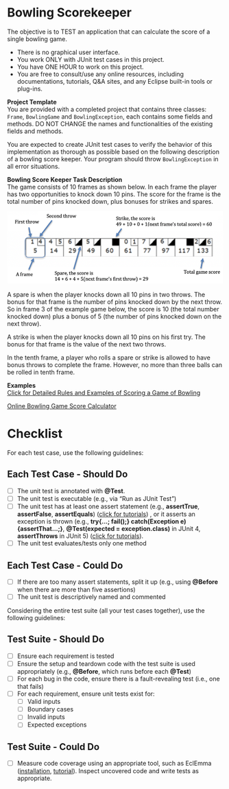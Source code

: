 Bowling Scorekeeper
===
The objective is to TEST an application that can calculate the score of a single bowling game.
- There is no graphical user interface.  
- You work ONLY with JUnit test cases in this project.
- You have ONE HOUR to work on this project.
- You are free to consult/use any online resources, including documentations, tutorials, Q&A sites, and any Eclipse built-in tools or plug-ins.
 

**Project Template**  
You are provided with a completed project that contains three classes: `Frame`, `BowlingGame` and `BowlingException`, each contains some fields and methods. DO NOT CHANGE the names and functionalities of the existing fields and methods.

You are expected to create JUnit test cases to verify the behavior of this implementation as thorough as possible based on the following description of a bowling score keeper. Your program should throw `BowlingException` in all error situations. 

**Bowling Score Keeper Task Description**  
The game consists of 10 frames as shown below. In each frame the player has two opportunities to knock down 10 pins. The score for the frame is the total number of pins knocked down, plus bonuses for strikes and spares.

![ExampleImage](https://github.com/ginaBai/BSK/blob/master/BowlingScoreKeeper/BowlingScoreKeeperExample.png)

A spare is when the player knocks down all 10 pins in two throws. The bonus for that frame is the number of pins knocked down by the next throw. So in frame 3 of the example game below, the score is 10 (the total number knocked down) plus a bonus of 5 (the number of pins knocked down on the next throw).

A strike is when the player knocks down all 10 pins on his first try. The bonus for that frame is the value of the next two throws. 

In the tenth frame, a player who rolls a spare or strike is allowed to have bonus throws to complete the frame. However, no more than three balls can be rolled in tenth frame.

**Examples**  
[Click for Detailed Rules and Examples of Scoring a Game of Bowling](https://slocums.homestead.com/gamescore.html)

[Online Bowling Game Score Calculator](https://bowlinggenius.com)


# Checklist

For each test case, use the following guidelines:
## Each Test Case - Should Do
- [ ] The unit test is annotated with **@Test**.
- [ ] The unit test is executable (e.g., via “Run as JUnit Test”)
- [ ] The unit test has at least one assert statement (e.g., **assertTrue**, **assertFalse**, **assertEquals**) ([click for tutorials](https://www.baeldung.com/junit-assertions)) , or it asserts an exception is thrown (e.g., **try{...; fail();} catch(Exception e){assertThat...;}**, **@Test(expected = exception.class)** in JUnit 4, **assertThrows** in JUnit 5) ([click for tutorials](https://www.baeldung.com/junit-assert-exception)). 
- [ ] The unit test evaluates/tests only one method
## Each Test Case - Could Do
- [ ] If there are too many assert statements, split it up (e.g., using **@Before** when there are more than five assertions)
- [ ] The unit test is descriptively named and commented

Considering the entire test suite (all your test cases together), use the following guidelines: 
## Test Suite - Should Do
- [ ] Ensure each requirement is tested
- [ ] Ensure the setup and teardown code with the test suite is used appropriately (e.g., **@Before**, which runs before each **@Test**)
- [ ] For each bug in the code, ensure there is a fault-revealing test (i.e., one that fails)
- [ ] For each requirement, ensure unit tests exist for:
  - [ ] Valid inputs
  - [ ] Boundary cases
  - [ ] Invalid inputs
  - [ ] Expected exceptions
## Test Suite - Could Do
- [ ] Measure code coverage using an appropriate tool, such as EclEmma ([installation](https://www.eclemma.org/installation.html), [tutorial](https://www.eclipse.org/community/eclipse_newsletter/2015/august/article1.php)). Inspect uncovered code and write tests as appropriate.
